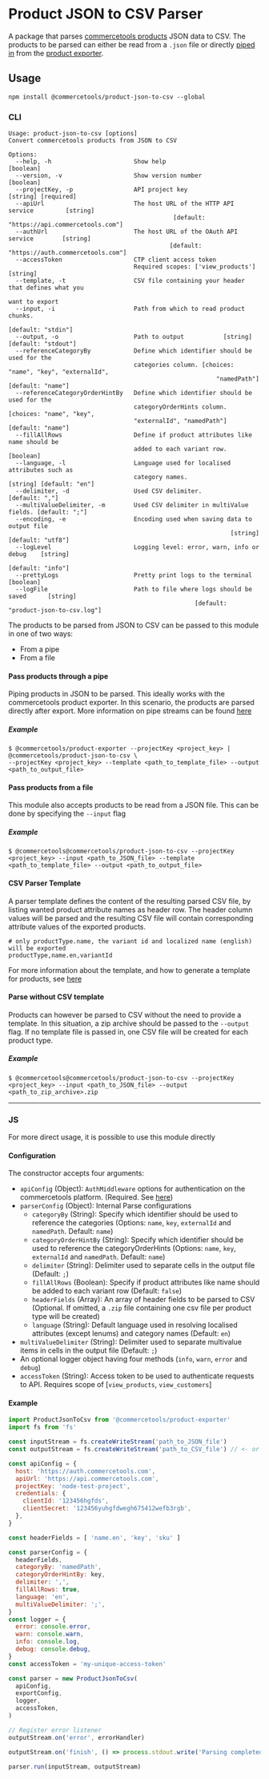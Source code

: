 # Product JSON to CSV Parser

A package that parses [commercetools products](https://docs.commercetools.com/http-api-projects-products.html#product) JSON data to CSV.
The products to be parsed can either be read from a `.json` file or directly [piped in](http://www.gnu.org/software/bash/manual/bash.html#Pipelines) from the [product exporter](https://commercetools.github.io/nodejs/cli/product-exporter.html).

## Usage
`npm install @commercetools/product-json-to-csv --global`

### CLI
```
Usage: product-json-to-csv [options]
Convert commercetools products from JSON to CSV

Options:
  --help, -h                       Show help                                   [boolean]
  --version, -v                    Show version number                         [boolean]
  --projectKey, -p                 API project key                   [string] [required]
  --apiUrl                         The host URL of the HTTP API service         [string]
                                              [default: "https://api.commercetools.com"]
  --authUrl                        The host URL of the OAuth API service        [string]
                                             [default: "https://auth.commercetools.com"]
  --accessToken                    CTP client access token
                                   Required scopes: ['view_products']           [string]
  --template, -t                   CSV file containing your header that defines what you
                                                                          want to export
  --input, -i                      Path from which to read product chunks.
                                                                      [default: "stdin"]
  --output, -o                     Path to output           [string] [default: "stdout"]
  --referenceCategoryBy            Define which identifier should be used for the
                                   categories column. [choices: "name", "key", "externalId",
                                                          "namedPath"] [default: "name"]
  --referenceCategoryOrderHintBy   Define which identifier should be used for the
                                   categoryOrderHints column. [choices: "name", "key",
                                   "externalId", "namedPath"] [default: "name"]
  --fillAllRows                    Define if product attributes like name should be
                                   added to each variant row.                  [boolean]
  --language, -l                   Language used for localised attributes such as
                                   category names.              [string] [default: "en"]
  --delimiter, -d                  Used CSV delimiter.                    [default: ","]
  --multiValueDelimiter, -m        Used CSV delimiter in multiValue fields. [default: ";"]
  --encoding, -e                   Encoding used when saving data to output file
                                                              [string] [default: "utf8"]
  --logLevel                       Logging level: error, warn, info or debug    [string]
                                                                       [default: "info"]
  --prettyLogs                     Pretty print logs to the terminal           [boolean]
  --logFile                        Path to file where logs should be saved      [string]
                                                    [default: "product-json-to-csv.log"]
```

The products to be parsed from JSON to CSV can be passed to this module in one of two ways:
- From a pipe
- From a file

#### Pass products through a pipe
Piping products in JSON to be parsed. This ideally works with the commercetools product exporter. In this scenario, the products are parsed directly after export. More information on pipe streams can be found [here](http://www.gnu.org/software/bash/manual/bash.html#Pipelines)

##### Example
```
$ @commercetools/product-exporter --projectKey <project_key> | @commercetools/product-json-to-csv \
--projectKey <project_key> --template <path_to_template_file> --output <path_to_output_file>
```

#### Pass products from a file
This module also accepts products to be read from a JSON file. This can be done by specifying the `--input` flag


##### Example
```
$ @commercetools@commercetools/product-json-to-csv --projectKey <project_key> --input <path_to_JSON_file> --template <path_to_template_file> --output <path_to_output_file>
```

#### CSV Parser Template
A parser template defines the content of the resulting parsed CSV file, by listing wanted product attribute names as header row. The header column values will be parsed and the resulting CSV file will contain corresponding attribute values of the exported products.
```
# only productType.name, the variant id and localized name (english) will be exported
productType,name.en,variantId
```
For more information about the template, and how to generate a template for products, see [here](https://github.com/sphereio/sphere-node-product-csv-sync#template)

#### Parse without CSV template
Products can however be parsed to CSV without the need to provide a template. In this situation, a zip archive should be passed to the `--output` flag.
If no template file is passed in, one CSV file will be created for each product type.

##### Example
```
$ @commercetools@commercetools/product-json-to-csv --projectKey <project_key> --input <path_to_JSON_file> --output <path_to_zip_archive>.zip
```

---

### JS
For more direct usage, it is possible to use this module directly

#### Configuration

The constructor accepts four arguments:
- `apiConfig` (Object): `AuthMiddleware` options for authentication on the commercetools platform. (Required. See [here](https://commercetools.github.io/nodejs/sdk/api/sdkMiddlewareAuth.html#named-arguments-options))
- `parserConfig` (Object): Internal Parse configurations
  - `categoryBy` (String): Specify which identifier should be used to reference the categories (Options: `name`, `key`, `externalId` and `namedPath`. Default: `name`)
  - `categoryOrderHintBy` (String): Specify which identifier should be used to reference the categoryOrderHints (Options: `name`, `key`, `externalId` and `namedPath`. Default: `name`)
  - `delimiter` (String): Delimiter used to separate cells in the output file (Default: `;`)
  - `fillAllRows` (Boolean): Specify if product attributes like name should be added to each variant row (Default: `false`)
  - `headerFields` (Array<String>): An array of header fields to be parsed to CSV (Optional. If omitted, a `.zip` file containing one csv file per product type will be created)
  - `language` (String): Default language used in resolving localised attributes (except lenums) and category names (Default: `en`)
- `multiValueDelimiter` (String): Delimiter used to separate multivalue items in cells in the output file (Default: `;`)
- An optional logger object having four methods (`info`, `warn`, `error` and `debug`)
- `accessToken` (String): Access token to be used to authenticate requests to API. Requires scope of [`view_products`, `view_customers`]

#### Example
```js
import ProductJsonToCsv from '@commercetools/product-exporter'
import fs from 'fs'

const inputStream = fs.createWriteStream('path_to_JSON_file')
const outputStream = fs.createWriteStream('path_to_CSV_file') // <- or zip file if no headers

const apiConfig = {
  host: 'https://auth.commercetools.com',
  apiUrl: 'https://api.commercetools.com',
  projectKey: 'node-test-project',
  credentials: {
    clientId: '123456hgfds',
    clientSecret: '123456yuhgfdwegh675412wefb3rgb',
  },
}

const headerFields = [ 'name.en', 'key', 'sku' ]

const parserConfig = {
  headerFields,
  categoryBy: 'namedPath',
  categoryOrderHintBy: key,
  delimiter: ',',
  fillAllRows: true,
  language: 'en',
  multiValueDelimiter: ';',
}
const logger = {
  error: console.error,
  warn: console.warn,
  info: console.log,
  debug: console.debug,
}
const accessToken = 'my-unique-access-token'

const parser = new ProductJsonToCsv(
  apiConfig,
  exportConfig,
  logger,
  accessToken,
)

// Register error listener
outputStream.on('error', errorHandler)

outputStream.on('finish', () => process.stdout.write('Parsing completed'))

parser.run(inputStream, outputStream)
```
